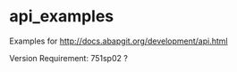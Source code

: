 # api_examples

Examples for http://docs.abapgit.org/development/api.html

Version Requirement: 751sp02 ?
